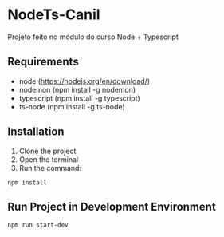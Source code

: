 # NodeTs-Canil
Projeto feito no módulo do curso Node + Typescript

## Requirements
* node (https://nodejs.org/en/download/)
* nodemon (npm install -g nodemon)
* typescript (npm install -g typescript)
* ts-node (npm install -g ts-node)

## Installation
1. Clone the project
2. Open the terminal
3. Run the command:
~~~
npm install
~~~

## Run Project in Development Environment 
~~~
npm run start-dev
~~~